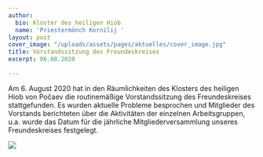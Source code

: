 ```yaml
---
author:
  bio: Kloster des heiligen Hiob
  name: 'Priestermönch Kornilij '
layout: post
cover_image: "/uploads/assets/pages/aktuelles/cover_image.jpg"
title: Vorstandssitzung des Freundeskreises
excerpt: 06.08.2020

---
```

Am 6. August 2020 hat in den Räumlichkeiten des Klosters des heiligen Hiob von Počaev die routinemäßige Vorstandssitzung des Freundeskreises stattgefunden. Es wurden aktuelle Probleme besprochen und Mitglieder des Vorstands berichteten über die Aktivitäten der einzelnen Arbeitsgruppen, u.a. wurde das Datum für die jährliche Mitgliederversammlung unseres Freundeskreises festgelegt.

![](https://res.cloudinary.com/hiobmon/image/upload/v1597749924/media/2020/IMG_2211_pmmwfx.jpg)